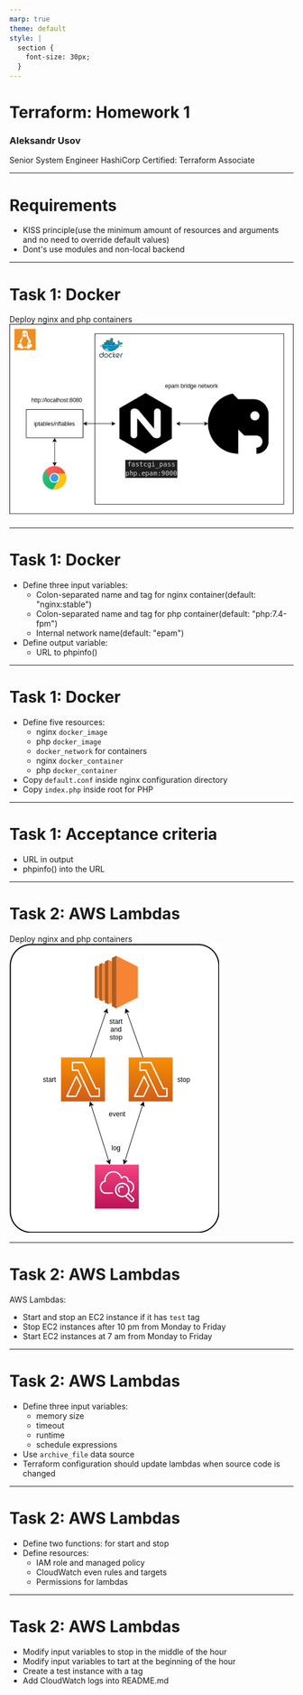 ```yaml
---
marp: true
theme: default
style: |
  section {
    font-size: 30px;
  }
---
```

# Terraform: Homework 1

### Aleksandr Usov

Senior System Engineer
HashiCorp Certified: Terraform Associate

---
# Requirements

- KISS principle(use the minimum amount of resources and arguments and no need to override default values)
- Dont's use modules and non-local backend

---
# Task 1: Docker

Deploy nginx and php containers
![height:400px](images/terraform_homework_1.png)

---
# Task 1: Docker

- Define three input variables:
  - Colon-separated name and tag for nginx container(default: "nginx:stable")
  - Colon-separated name and tag for php container(default: "php:7.4-fpm")
  - Internal network name(default: "epam")
- Define output variable:
  - URL to phpinfo()

---
# Task 1: Docker
- Define five resources:
  - nginx `docker_image`
  - php `docker_image`
  - `docker_network` for containers
  - nginx `docker_container`
  - php `docker_container`
- Copy `default.conf` inside nginx configuration directory
- Copy `index.php` inside root for PHP

---
# Task 1: Acceptance criteria

- URL in output
- phpinfo() into the URL

---
# Task 2: AWS Lambdas

Deploy nginx and php containers
![height:400px](images/terraform_homework_2.png)

---
# Task 2: AWS Lambdas

AWS Lambdas:
- Start and stop an EC2 instance if it has `test` tag
- Stop EC2 instances after 10 pm from Monday to Friday
- Start EC2 instances at 7 am from Monday to Friday

---
# Task 2: AWS Lambdas

- Define three input variables:
  - memory size
  - timeout
  - runtime
  - schedule expressions
- Use `archive_file` data source
- Terraform configuration should update lambdas when source code is changed

---
# Task 2: AWS Lambdas

- Define two functions: for start and stop
- Define resources:
  - IAM role and managed policy
  - CloudWatch even rules and targets
  - Permissions for lambdas

---
# Task 2: AWS Lambdas

- Modify input variables to stop in the middle of the hour
- Modify input variables to tart at the beginning of the hour
- Create a test instance with a tag
- Add CloudWatch logs into README.md